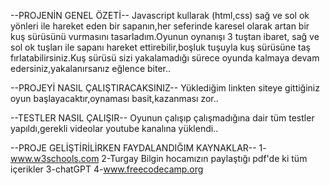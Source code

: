 --PROJENİN GENEL ÖZETİ--
Javascript kullarak (html,css) sağ ve sol ok yönleri ile hareket eden bir sapanın,her seferinde karesel olarak artan bir kuş sürüsünü vurmasını tasarladım.Oyunun oynanışı 3 tuştan ibaret,
sağ ve sol ok tuşları ile sapanı hareket ettirebilir,boşluk tuşuyla kuş sürüsüne taş fırlatabilirsiniz.Kuş sürüsü sizi yakalamadığı sürece oyunda kalmaya devam edersiniz,yakalanırsanız eğlence biter..

--PROJEYİ NASIL ÇALIŞTIRACAKSINIZ--
Yüklediğim linkten siteye gittiğiniz oyun başlayacaktır,oynaması basit,kazanması zor..

--TESTLER NASIL ÇALIŞIR--
Oyunun çalışıp çalışmadığına dair tüm testler yapıldı,gerekli videolar youtube kanalına yüklendi..

--PROJE GELİŞTİRİLİRKEN FAYDALANDIĞIM KAYNAKLAR--
1-www.w3schools.com
2-Turgay Bilgin hocamızın paylaştığı pdf'de ki tüm içerikler
3-chatGPT
4-www.freecodecamp.org
